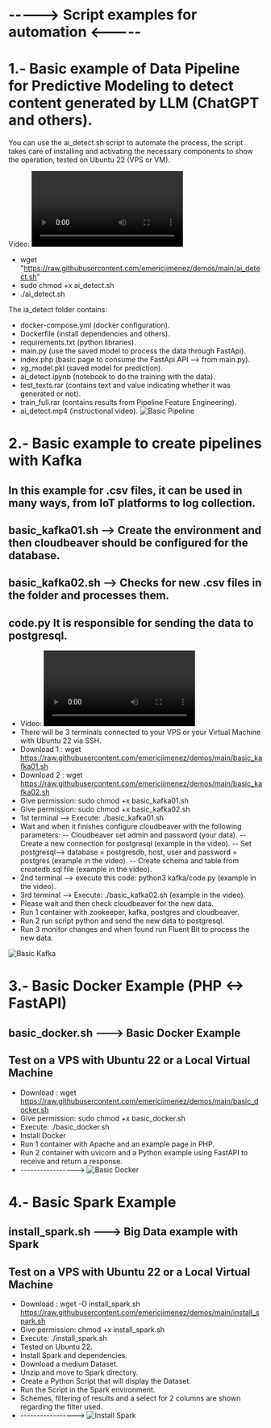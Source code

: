 # -----> Script examples for automation <-----
# 1.- Basic example of Data Pipeline for Predictive Modeling to detect content generated by LLM (ChatGPT and others).

You can use the ai_detect.sh script to automate the process, the script takes care of installing and activating the necessary components to show the operation, tested on Ubuntu 22 (VPS or VM).

Video: ![Download Instructional Video](https://raw.githubusercontent.com/emericjimenez/demos/main/ai_detect/ai%20detect.mp4)

- wget "https://raw.githubusercontent.com/emericjimenez/demos/main/ai_detect.sh"
- sudo chmod +x ai_detect.sh
- ./ai_detect.sh

The ia_detect folder contains:
- docker-compose.yml (docker configuration).
- Dockerfile (install dependencies and others).
- requirements.txt (python libraries).
- main.py (use the saved model to process the data through FastApi).
- index.php (basic page to consume the FastApi API --> from main.py).
- xg_model.pkl (saved model for prediction).
- ai_detect.ipynb (notebook to do the training with the data).
- test_texts.rar (contains text and value indicating whether it was generated or not).
- train_full.rar (contains results from Pipeline Feature Engineering).
- ai_detect.mp4 (instructional video).
![Basic Pipeline](https://github.com/emericjimenez/demos/blob/main/ai_detect/ai%20detect.gif)

# 2.- Basic example to create pipelines with Kafka
## In this example for .csv files, it can be used in many ways, from IoT platforms to log collection.
## basic_kafka01.sh --> Create the environment and then cloudbeaver should be configured for the database.
## basic_kafka02.sh --> Checks for new .csv files in the folder and processes them.
## code.py It is responsible for sending the data to postgresql.
- Video: ![Download Video](https://raw.githubusercontent.com/emericjimenez/demos/main/basic_kafka/basic_kafka.mp4)
- There will be 3 terminals connected to your VPS or your Virtual Machine with Ubuntu 22 via SSH.
- Download 1 : wget https://raw.githubusercontent.com/emericjimenez/demos/main/basic_kafka01.sh
- Download 2 : wget https://raw.githubusercontent.com/emericjimenez/demos/main/basic_kafka02.sh
- Give permission: sudo chmod +x basic_kafka01.sh
- Give permission: sudo chmod +x basic_kafka02.sh
- 1st terminal --> Execute: ./basic_kafka01.sh
- Wait and when it finishes configure cloudbeaver with the following parameters:
-- Cloudbeaver set admin and password (your data).
-- Create a new connection for postgresql (example in the video).
-- Set postgresql--> database = postgresdb, host, user and password = postgres (example in the video).
-- Create schema and table from createdb.sql file (example in the video).
- 2nd terminal --> execute this code: python3 kafka/code.py (example in the video).
- 3rd terminal --> Execute: ./basic_kafka02.sh (example in the video).
- Please wait and then check cloudbeaver for the new data.
- Run 1 container with zookeeper, kafka, postgres and cloudbeaver.
- Run 2 run script python and send the new data to postgresql.
- Run 3 monitor changes and when found run Fluent Bit to process the new data.

![Basic Kafka](https://github.com/emericjimenez/demos/blob/main/basic_kafka/basic_kafka.gif)


# 3.- Basic Docker Example (PHP <-> FastAPI) 
## basic_docker.sh ---> Basic Docker Example
## Test on a VPS with Ubuntu 22 or a Local Virtual Machine
- Download : wget https://raw.githubusercontent.com/emericjimenez/demos/main/basic_docker.sh
- Give permission: sudo chmod +x basic_docker.sh
- Execute: ./basic_docker.sh
- Install Docker
- Run 1 container with Apache and an example page in PHP.
- Run 2 container with uvicorn and a Python example using FastAPI to receive and return a response.
- ----------------->
![Basic Docker](https://github.com/emericjimenez/demos/blob/main/basic_docker/basic_docker.gif)

# 4.- Basic Spark Example
## install_spark.sh ---> Big Data example with Spark
## Test on a VPS with Ubuntu 22 or a Local Virtual Machine
- Download : wget -O install_spark.sh https://raw.githubusercontent.com/emericjimenez/demos/main/install_spark.sh
- Give permission: chmod +x install_spark.sh
- Execute: ./install_spark.sh
- Tested on Ubuntu 22.
- Install Spark and dependencies.
- Download a medium Dataset.
- Unzip and move to Spark directory.
- Create a Python Script that will display the Dataset.
- Run the Script in the Spark environment.
- Schemes, filtering of results and a select for 2 columns are shown regarding the filter used.
- ----------------->
![Install Spark](https://github.com/emericjimenez/demos/blob/main/install_spark.gif)
